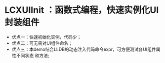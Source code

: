 # LCXUIInit ：函数式编程，快速实例化UI封装组件
* 优点一：快速初始化实例，代码少；
* 优点二：可无需对UI组件命名；
* 优点三：本demo结合LLDB的动态注入代码命令expr，可方便测试各UI组件属性不同状态
和方法;
